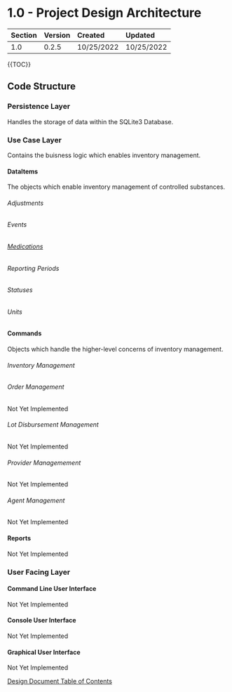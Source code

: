 # 1.0 - Project Design Architecture

| Section | Version | Created    | Updated    |
| :------ | :------ | :--------- | :--------- |
| 1.0     | 0.2.5   | 10/25/2022 | 10/25/2022 |

{{TOC}}

## Code Structure

### Persistence Layer

Handles the storage of data within the SQLite3 Database.

### Use Case Layer
Contains the buisness logic which enables inventory management.

#### DataItems
The objects which enable inventory management of controlled substances.

###### Adjustments
###### Events
###### [Medications](01_medications.md)
###### Reporting Periods
###### Statuses
###### Units

#### Commands
Objects which handle the higher-level concerns of inventory management.

###### Inventory Management
###### Order Management
Not Yet Implemented
###### Lot Disbursement Management
Not Yet Implemented
###### Provider Managemement
Not Yet Implemented
###### Agent Management
Not Yet Implemented


#### Reports

Not Yet Implemented


### User Facing Layer


#### Command Line User Interface
Not Yet Implemented
#### Console User Interface
Not Yet Implemented
#### Graphical User Interface
Not Yet Implemented

[Design Document Table of Contents](01_table_of_contents.md)
